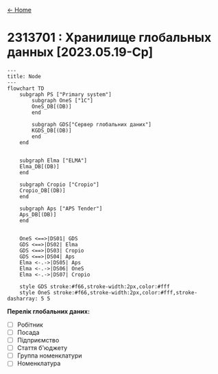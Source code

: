 ﻿[← Home](/README.md)

# 2313701 : Хранилище глобальных данных [2023.05.19-Ср]

```mermaid
---
title: Node
---
flowchart TD
    subgraph PS ["Primary system"]
        subgraph OneS ["1С"]
        OneS_DB[(DB)]
        end

        subgraph GDS["Сервер глобальних даних"]
        KGDS_DB[(DB)]
        end
    end
    
    
    subgraph Elma ["ELMA"]
    Elma_DB[(DB)]
    end

    subgraph Cropio ["Cropio"]
    Cropio_DB[(DB)]
    end

    subgraph Aps ["APS Tender"]
    Aps_DB[(DB)]
    end
    
    
    OneS <==>|DS01| GDS
    GDS <==>|DS02| Elma
    GDS <==>|DS03| Cropio
    GDS <==>|DS04| Aps
    Elma <-.->|DS05| Aps
    Elma <-.->|DS06| OneS
    Elma <-.->|DS07| Cropio
    
    style GDS stroke:#f66,stroke-width:2px,color:#fff
    style OneS stroke:#f66,stroke-width:2px,color:#fff,stroke-dasharray: 5 5
```

**Перелік глобальних даних:**
- [ ] Робітник
- [ ] Посада
- [ ] Підприємство
- [ ] Стаття б'юджету
- [ ] Группа номенклатури
- [ ] Номенклатура
